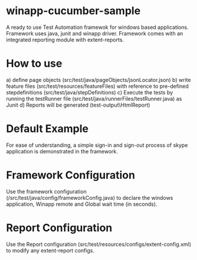 # winapp-cucumber-sample
A ready to use Test Automation framewok for windows based applications. Framework uses java, junit and winapp driver. Framework comes with an integrated reporting module with extent-reports.

# How to use
a) define page objects (src/test/java/pageObjects/jsonLocator.json)
b) write feature files (src/test/resources/featureFiles) with reference to pre-defined stepdefinitions (src/test/java/stepDefinitions)
c) Execute the tests by running the testRunner file (src/test/java/runnerFiles/testRunner.java) as Junit
d) Reports will be generated (test-output\HtmlReport)

# Default Example
For ease of understanding, a simple sign-in and sign-out process of skype application is demonstrated in the framework. 

# Framework Configuration
Use the framework configuration (/src/test/java/config/frameworkConfig.java) to declare the windows application, Winapp remote and Global wait time (in seconds).

# Report Configuration
Use the Report configuration (src/test/resources/configs/extent-config.xml) to modify any extent-report configs.
